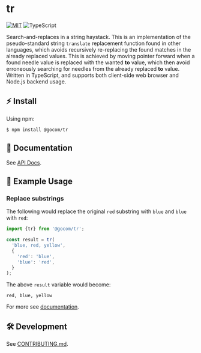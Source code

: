 tr
=====

<!-- [![npm](https://img.shields.io/npm/v/%40gocom%2Ftr)](https://www.npmjs.com/package/@gocom/tr) -->
<!-- [![Quality Gate Status](https://sonarcloud.io/api/project_badges/measure?project=gocom_tr&metric=alert_status)](https://sonarcloud.io/summary/new_code?id=gocom_tr) [![Coverage](https://sonarcloud.io/api/project_badges/measure?project=gocom_tr&metric=coverage)](https://sonarcloud.io/summary/new_code?id=gocom_tr) -->
[![MIT](https://img.shields.io/badge/license-MIT-green)](https://github.com/gocom/tr/blob/main/LICENSE) ![TypeScript](https://img.shields.io/badge/types-TypeScript-blue)

Search-and-replaces in a string haystack. This is an implementation of the pseudo-standard string `translate`
replacement function found in other languages, which avoids recursively re-replacing the found matches in the already
replaced values. This is achieved by moving pointer forward when a found needle value is replaced with the wanted
**to** value, which then avoid erroneously searching for needles from the already replaced **to** value. Written
in TypeScript, and supports both client-side web browser and Node.js backend usage.

⚡ Install
-----

Using npm:

```shell
$ npm install @gocom/tr
```

📖 Documentation
-----

See [API Docs](https://github.com/gocom/tr/blob/docs/main/Public/API.md).

📝 Example Usage
-----

### Replace substrings

The following would replace the original `red` substring with `blue` and `blue` with `red`:

```typescript
import {tr} from '@gocom/tr';

const result = tr(
  'blue, red, yellow',
  {
    'red': 'blue',
    'blue': 'red',
  }
);
```

The above `result` variable would become:

```
red, blue, yellow
```

For more see [documentation](https://github.com/gocom/tr/blob/docs/main/Public/API.md).

🛠️ Development
-----

See [CONTRIBUTING.md](https://github.com/gocom/tr/blob/main/CONTRIBUTING.md).
